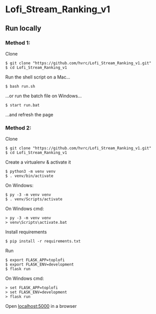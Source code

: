# Lofi_Stream_Ranking_v1

## Run locally

### Method 1:

Clone
```
$ git clone "https://github.com/hvrc/Lofi_Stream_Ranking_v1.git"
$ cd Lofi_Stream_Ranking_v1
```

Run the shell script on a Mac...
```
$ bash run.sh
```

...or run the batch file on Windows...
```
$ start run.bat
```
...and refresh the page

### Method 2:

Clone
```
$ git clone "https://github.com/hvrc/Lofi_Stream_Ranking_v1.git"
$ cd Lofi_Stream_Ranking_v1
```

Create a virtualenv & activate it
```
$ python3 -m venv venv
$ . venv/bin/activate
```

On Windows:
```
$ py -3 -m venv venv
$ . venv/Scripts/activate

```
On Windows cmd:
```
> py -3 -m venv venv
> venv\Scripts\activate.bat
```

Install requirements
```
$ pip install -r requirements.txt
```

Run
```
$ export FLASK_APP=toplofi
$ export FLASK_ENV=development
$ flask run
```

On Windows cmd:
```
> set FLASK_APP=toplofi
> set FLASK_ENV=development
> flask run
```

Open [localhost:5000](http://127.0.0.1:5000) in a browser
